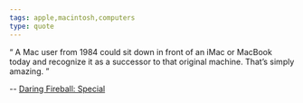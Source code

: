 ```yaml
---
tags: apple,macintosh,computers
type: quote
---
```

<div>
<q>
A Mac user from 1984 could sit down in front of an iMac or MacBook today and recognize it as a successor to that original machine. That’s simply amazing.
</q>
</div>

-- <a href="http://daringfireball.net/2014/01/special">Daring Fireball: Special</a>
